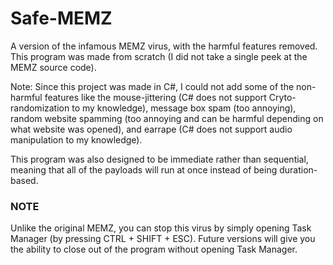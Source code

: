 # Safe-MEMZ
A version of the infamous MEMZ virus, with the harmful features removed. This program was made from scratch (I did not take a single peek at the MEMZ source code).

Note: Since this project was made in C#, I could not add some of the non-harmful features like the mouse-jittering (C# does not support Cryto-randomization to my knowledge), message box spam (too annoying), random website spamming (too annoying and can be harmful depending on what website was opened), and earrape (C# does not support audio manipulation to my knowledge).

This program was also designed to be immediate rather than sequential, meaning that all of the payloads will run at once instead of being duration-based.

### NOTE
Unlike the original MEMZ, you can stop this virus by simply opening Task Manager (by pressing CTRL + SHIFT + ESC). Future versions will give you the ability to close out of the program without opening Task Manager.
